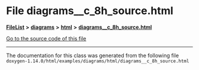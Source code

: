 

# File diagrams\_\_c\_8h\_source.html



[**FileList**](files.md) **>** [**diagrams**](dir_1d8108902fe9fce2c57b5dd3e7275f0e.md) **>** [**html**](dir_4a624174fd5a184fb57d315f1eb34b84.md) **>** [**diagrams\_\_c\_8h\_source.html**](diagrams____c__8h__source_8html.md)

[Go to the source code of this file](diagrams____c__8h__source_8html_source.md)





































































------------------------------
The documentation for this class was generated from the following file `doxygen-1.14.0/html/examples/diagrams/html/diagrams__c_8h_source.html`

